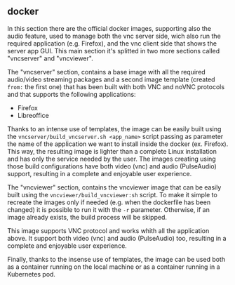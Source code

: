 ## docker

In this section there are the official docker images, supporting also the audio feature, used to manage both the vnc server side, wich also run the required application (e.g. Firefox), and the vnc client side that shows the server app GUI. This main section it's splitted in two more sections called "vncserver" and "vncviewer".

 The "vncserver" section,
 contains a base image with all the required audio/video streaming packages and a second image template (created `from:` the first one) that has been built with both VNC and noVNC protocols and that supports the following applications:

* Firefox
* Libreoffice

Thanks to an intense use of templates, the image can be easily built using the `vncserver/build_vncserver.sh <app_name>` script passing as parameter the name of the application we want to install inside the docker (ex. Firefox). This way, the resulting image is lighter than a complete Linux installation and has only the service needed by the user.
The images creating using those build configurations have both video (vnc) and audio (PulseAudio) support, resulting in a complete and enjoyable user experience.

The "vncviewer" section,
contains the vncviewer image that can be easily built using the `vncviewer/build_vncviewer:sh` script. To make it simple to recreate the images only if needed (e.g. when the dockerfile has been changed) it is possible to run it with the `-r` parameter. Otherwise, if an image already exists, the build process will be skipped.

This image supports VNC protocol and works whith all the application above. It support both video (vnc) and audio (PulseAudio) too, resulting in a complete and enjoyable user experience.

Finally, thanks to the insense use of templates, the image can be used both as a container running on the local machine or as a container running in a Kubernetes pod.
